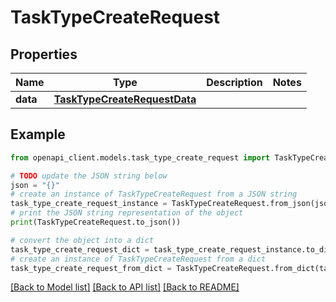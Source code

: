 # TaskTypeCreateRequest


## Properties

Name | Type | Description | Notes
------------ | ------------- | ------------- | -------------
**data** | [**TaskTypeCreateRequestData**](TaskTypeCreateRequestData.md) |  | 

## Example

```python
from openapi_client.models.task_type_create_request import TaskTypeCreateRequest

# TODO update the JSON string below
json = "{}"
# create an instance of TaskTypeCreateRequest from a JSON string
task_type_create_request_instance = TaskTypeCreateRequest.from_json(json)
# print the JSON string representation of the object
print(TaskTypeCreateRequest.to_json())

# convert the object into a dict
task_type_create_request_dict = task_type_create_request_instance.to_dict()
# create an instance of TaskTypeCreateRequest from a dict
task_type_create_request_from_dict = TaskTypeCreateRequest.from_dict(task_type_create_request_dict)
```
[[Back to Model list]](../README.md#documentation-for-models) [[Back to API list]](../README.md#documentation-for-api-endpoints) [[Back to README]](../README.md)



